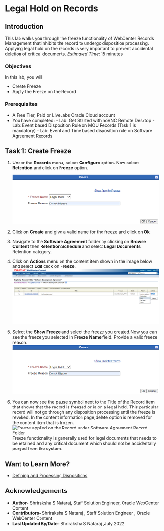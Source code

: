 # Legal Hold on Records
## Introduction
This lab walks you through the freeze functionality of WebCenter Records Management that inhibits the record to undergo disposition processing. Applying legal hold on the records is very important to prevent accidental deletion of critical documents.
*Estimated Time:* 15 minutes
### Objectives
In this lab, you will
* Create Freeze
* Apply the Freeze on the Record
### Prerequisites
* A Free Tier, Paid or LiveLabs Oracle Cloud account
* You have completed:
      - Lab: Get Started with noVNC Remote Desktop
      - Lab: Event based Disposition Rule on MOU Records (Task 1 is mandatory)
      - Lab: Event and Time based disposition rule on Software Agreement Records

## Task 1: Create Freeze


1.  Under the **Records** menu, select **Configure** option. Now select **Retention** and click on **Freeze** option.

    ![Selecting the freeze option from the Records Menu](images/apply-freeze.png " ")

2.  Click on **Create** and give a valid name for the freeze and click on **Ok**


3. Navigate to the **Software Agreement** folder by clicking on **Browse Content** then **Retention Schedule** and select **Legal Documents** Retention category.
4. Click on **Actions** menu on the content item shown in the image below and select **Edit** click on **Freeze**.
   ![Edit the freeze as shown in this image below from the record folder page](./images/edit-freeze.png "Edit Freeze from the Record Folder Page")
5. Select the **Show Freeze** and select the freeze you created.Now you can see the freeze you selected in **Freeze Name** field. Provide a valid freeze reason.
   ![Select the freeze to be applied on the Record](./images/apply-freeze.png "Apply Freeze Window")
6. You can now see the pause symbol next to the Title of the Record item that shows that the record is freezed or is on a legal hold. This particular record will not go through any disposition processing until the freeze is revoked.
In the content information page,delete option is removed for the content item that is frozen.
   ![Freeze applied on the Record under Software Agreement Record Folder](/images/freeze-applied.png "Freeze Applied")
  Freeze functionality is generally used for legal documents that needs to be retained and any critical document which should not be accidentally purged from the system.



## Want to Learn More?
* [Defining and Processing Dispositions](https://docs.oracle.com/en/middleware/webcenter/content/12.2.1.4/webcenter-content-manage/defining-and-processing-dispositions.html#GUID-0827B335-BA5E-4B9C-9270-27BE4520391C)
## Acknowledgements
* **Author-** Shriraksha S Nataraj, Staff Solution Engineer, Oracle WebCenter Content
* **Contributors-** Shriraksha S Nataraj , Staff Solution Engineer , Oracle WebCenter Content
* **Last Updated By/Date-** Shriraksha S Nataraj ,July 2022
